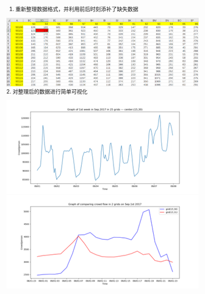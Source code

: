 1. 重新整理数据格式，并利用前后时刻添补了缺失数据

![](https://github.com/BigDataSystemTHU2018/Project-Unicom/blob/master/Personal/Jiaxin/Data_preprocessing/reshape.png)
2. 对整理后的数据进行简单可视化

![](https://github.com/BigDataSystemTHU2018/Project-Unicom/blob/master/Personal/Jiaxin/Data_preprocessing/month9_week1_25grids.png)
![](https://github.com/BigDataSystemTHU2018/Project-Unicom/blob/master/Personal/Jiaxin/Data_preprocessing/compare.png)
